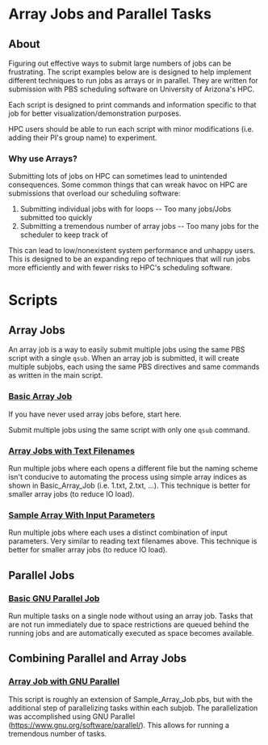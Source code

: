 # Array Jobs and Parallel Tasks

## About
Figuring out effective ways to submit large numbers of jobs can be frustrating. The script examples below are is designed to help implement different techniques to run jobs as arrays or in parallel. They are written for submission with PBS scheduling software on University of Arizona's HPC. 

Each script is designed to print commands and information specific to that job for better visualization/demonstration purposes. 

HPC users should be able to run each script with minor modifications (i.e. adding their PI's group name) to experiment.


### Why use Arrays?

Submitting lots of jobs on HPC can sometimes lead to unintended consequences. Some common things that can wreak havoc on HPC are submissions that overload our scheduling software:

1. Submitting individual jobs with for loops    -- Too many jobs/Jobs submitted too quickly
2. Submitting a tremendous number of array jobs -- Too many jobs for the scheduler to keep track of

This can lead to low/nonexistent system performance and unhappy users. This is designed to be an expanding repo of techniques that will run jobs more efficiently and with fewer risks to HPC's scheduling software. 


# Scripts

## Array Jobs

An array job is a way to easily submit multiple jobs using the same PBS script with a single ```qsub```. When an array job is submitted, it will create multiple subjobs, each using the same PBS directives and same commands as written in the main script.


### [Basic Array Job](Basic-Array-Job/Basic_Array_Job.md)
If you have never used array jobs before, start here.

Submit multiple jobs using the same script with only one ```qsub``` command.


### [Array Jobs with Text Filenames](Array-Read-Filenames/Sample_Array_Read_Filenames.md)

Run multiple jobs where each opens a different file but the naming scheme isn't conducive to automating the process using simple array indices as shown in Basic_Array_Job (i.e. 1.txt, 2.txt, ...). This technique is better for smaller array jobs (to reduce IO load).

### [Sample Array With Input Parameters](Array-Read-Parameters/Sample_Array_Input_Parameters.md)

Run multiple jobs where each uses a distinct combination of input parameters. Very similar to reading text filenames above. This technique is better for smaller array jobs (to reduce IO load).



## Parallel Jobs

### [Basic GNU Parallel Job](Basic-Parallel-Job/Basic_Parallel_Job.md)

Run multiple tasks on a single node without using an array job. Tasks that are not run immediately due to space restrictions are queued behind the running jobs and are automatically executed as space becomes available.

## Combining Parallel and Array Jobs

### [Array Job with GNU Parallel]()

This script is roughly an extension of Sample_Array_Job.pbs, but with the additional step of parallelizing tasks within each subjob. The parallelization was accomplished using GNU Parallel (https://www.gnu.org/software/parallel/). This allows for running a tremendous number of tasks.
